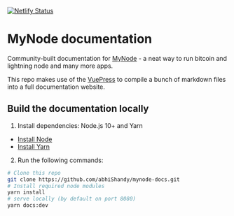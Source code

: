 [![Netlify Status](https://api.netlify.com/api/v1/badges/000195c2-d038-4841-b9ae-e87e60bc5f4c/deploy-status)](https://app.netlify.com/sites/gracious-turing-7c789f/deploys)

# MyNode documentation

Community-built documentation for [MyNode](https://mynodebtc.com/) - a neat way to run bitcoin and lightning node and many more apps.

This repo makes use of the [VuePress](https://vuepress.vuejs.org/) to compile a bunch of markdown files into a full documentation website.

## Build the documentation locally

1. Install dependencies: Node.js 10+ and Yarn
  - [Install Node](https://nodejs.org/en/)
  - [Install Yarn](https://classic.yarnpkg.com/en/docs/install)
2. Run the following commands:
```sh
# Clone this repo
git clone https://github.com/abhiShandy/mynode-docs.git
# Install required node modules
yarn install
# serve locally (by default on port 8080)
yarn docs:dev
```
